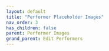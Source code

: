 ```yaml
---
layout: default
title: "Performer Placeholder Images"
nav_order: 3
has_children: false
parent: Performer Images
grand_parent: Edit Performers
---
```

